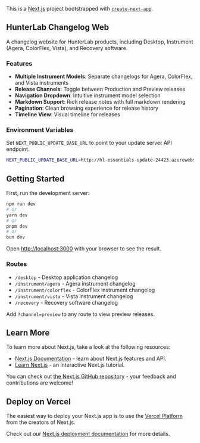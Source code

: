This is a [Next.js](https://nextjs.org) project bootstrapped with [`create-next-app`](https://nextjs.org/docs/app/api-reference/cli/create-next-app).

## HunterLab Changelog Web

A changelog website for HunterLab products, including Desktop, Instrument (Agera, ColorFlex, Vista), and Recovery software.

### Features

- **Multiple Instrument Models**: Separate changelogs for Agera, ColorFlex, and Vista instruments
- **Release Channels**: Toggle between Production and Preview releases
- **Navigation Dropdown**: Intuitive instrument model selection
- **Markdown Support**: Rich release notes with full markdown rendering
- **Pagination**: Clean browsing experience for release history
- **Timeline View**: Visual timeline for releases

### Environment Variables

Set `NEXT_PUBLIC_UPDATE_BASE_URL` to point to your update server API endpoint.

```bash
NEXT_PUBLIC_UPDATE_BASE_URL=http://hl-essentials-update-24423.azurewebsites.net
```

## Getting Started

First, run the development server:

```bash
npm run dev
# or
yarn dev
# or
pnpm dev
# or
bun dev
```

Open [http://localhost:3000](http://localhost:3000) with your browser to see the result.

### Routes

- `/desktop` - Desktop application changelog
- `/instrument/agera` - Agera instrument changelog
- `/instrument/colorflex` - ColorFlex instrument changelog
- `/instrument/vista` - Vista instrument changelog
- `/recovery` - Recovery software changelog

Add `?channel=preview` to any route to view preview releases.

## Learn More

To learn more about Next.js, take a look at the following resources:

- [Next.js Documentation](https://nextjs.org/docs) - learn about Next.js features and API.
- [Learn Next.js](https://nextjs.org/learn) - an interactive Next.js tutorial.

You can check out [the Next.js GitHub repository](https://github.com/vercel/next.js) - your feedback and contributions are welcome!

## Deploy on Vercel

The easiest way to deploy your Next.js app is to use the [Vercel Platform](https://vercel.com/new?utm_medium=default-template&filter=next.js&utm_source=create-next-app&utm_campaign=create-next-app-readme) from the creators of Next.js.

Check out our [Next.js deployment documentation](https://nextjs.org/docs/app/building-your-application/deploying) for more details.
